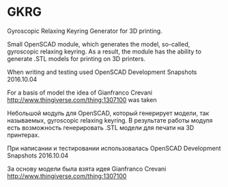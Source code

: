 # GKRG
Gyroscopic Relaxing Keyring Generator for 3D printing.

Small OpenSCAD module, which generates the model, so-called, gyroscopic relaxing keyring.
As a result, the module has the ability to generate .STL models for printing on 3D printers.

When writing and testing used OpenSCAD Development Snapshots 2016.10.04

For a basis of model the idea of Gianfranco Crevani http://www.thingiverse.com/thing:1307100 was taken

Небольшой модуль для OpenSCAD, который генерирует модели, так называемых, gyroscopic relaxing keyring.
В результате работы модуля есть возможность генерировать .STL модели для печати на 3D принтерах.

При написании и тестировании использовалась OpenSCAD Development Snapshots 2016.10.04

За основу модели была взята идея Gianfranco Crevani http://www.thingiverse.com/thing:1307100
